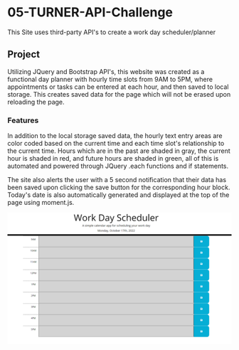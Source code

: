 # 05-TURNER-API-Challenge
This Site uses third-party API's to create a work day scheduler/planner

## Project

Utilizing JQuery and Bootstrap API's, this website was created as a functional day planner with hourly time slots from 9AM to 5PM, where appointments or tasks can be entered at each hour, and then saved to local storage. This creates saved data for the page which will not be erased upon reloading the page.

### Features

In addition to the local storage saved data, the hourly text entry areas are color coded based on the current time and each time slot's relationship to the current time. Hours which are in the past are shaded in gray, the current hour is shaded in red, and future hours are shaded in green, all of this is automated and powered through JQuery .each functions and if statements.

The site also alerts the user with a 5 second notification that their data has been saved upon clicking the save button for the corresponding hour block. Today's date is also automatically generated and displayed at the top of the page using moment.js.

<img src="/Planner-Page.png" title= "Day Planner Site">
